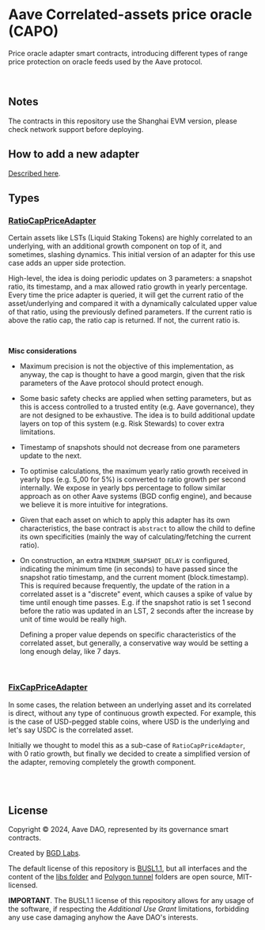 # Aave Correlated-assets price oracle (CAPO)

Price oracle adapter smart contracts, introducing different types of range price protection on oracle feeds used by the Aave protocol.

<br>

## Notes

The contracts in this repository use the Shanghai EVM version, please check network support before deploying.

## How to add a new adapter

[Described here](/how-to.md).

## Types

### [RatioCapPriceAdapter](./src/contracts/PriceCapAdapterBase.sol)

Certain assets like LSTs (Liquid Staking Tokens) are highly correlated to an underlying, with an additional growth component on top of it, and sometimes, slashing dynamics. This initial version of an adapter for this use case adds an upper side protection.

High-level, the idea is doing periodic updates on 3 parameters: a snapshot ratio, its timestamp, and a max allowed ratio growth in yearly percentage.
Every time the price adapter is queried, it will get the current ratio of the asset/underlying and compared it with a dynamically calculated upper value of that ratio, using the previously defined parameters.
If the current ratio is above the ratio cap, the ratio cap is returned. If not, the current ratio is.

<br>

**Misc considerations**

- Maximum precision is not the objective of this implementation, as anyway, the cap is thought to have a good margin, given that the risk parameters of the Aave protocol should protect enough.
- Some basic safety checks are applied when setting parameters, but as this is access controlled to a trusted entity (e.g. Aave governance), they are not designed to be exhaustive. The idea is to build additional update layers on top of this system (e.g. Risk Stewards) to cover extra limitations.
- Timestamp of snapshots should not decrease from one parameters update to the next.
- To optimise calculations, the maximum yearly ratio growth received in yearly bps (e.g. 5_00 for 5%) is converted to ratio growth per second internally. We expose in yearly bps percentage to follow similar approach as on other Aave systems (BGD config engine), and because we believe it is more intuitive for integrations.
- Given that each asset on which to apply this adapter has its own characteristics, the base contract is `abstract` to allow the child to define its own specificities (mainly the way of calculating/fetching the current ratio).
- On construction, an extra `MINIMUM_SNAPSHOT_DELAY` is configured, indicating the minimum time (in seconds) to have passed since the snapshot ratio timestamp, and the current moment (block.timestamp). This is required because frequently, the update of the ration in a correlated asset is a "discrete" event, which causes a spike of value by time until enough time passes. E.g. if the snapshot ratio is set 1 second before the ratio was updated in an LST, 2 seconds after the increase by unit of time would be really high.

  Defining a proper value depends on specific characteristics of the correlated asset, but generally, a conservative way would be setting a long enough delay, like 7 days.

<br>

### [FixCapPriceAdapter](./src/contracts/PriceCapAdapterStable.sol)

In some cases, the relation between an underlying asset and its correlated is direct, without any type of continuous growth expected. For example, this is the case of USD-pegged stable coins, where USD is the underlying and let's say USDC is the correlated asset.

Initially we thought to model this as a sub-case of `RatioCapPriceAdapter`, with 0 ratio growth, but finally we decided to create a simplified version of the adapter, removing completely the growth component.

<br>

<br>

## License

Copyright © 2024, Aave DAO, represented by its governance smart contracts.

Created by [BGD Labs](https://bgdlabs.com/).

The default license of this repository is [BUSL1.1](./LICENSE), but all interfaces and the content of the [libs folder](./src/contracts/libs/) and [Polygon tunnel](./src/contracts/adapters/polygon/tunnel/) folders are open source, MIT-licensed.

**IMPORTANT**. The BUSL1.1 license of this repository allows for any usage of the software, if respecting the _Additional Use Grant_ limitations, forbidding any use case damaging anyhow the Aave DAO's interests.
